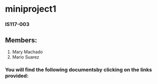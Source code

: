 # miniproject1

### IS117-003
## Members:
1. Mary Machado
2. Mario Suarez


### You will find the following documentsby clicking on the links provided:
